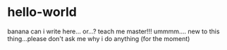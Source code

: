 # hello-world
banana
can i write here... or...? teach me master!!!
ummmm.... new to this thing...please don't ask me why i do anything (for the moment)
